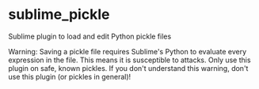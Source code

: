 # sublime_pickle
Sublime plugin to load and edit Python pickle files


Warning:
Saving a pickle file requires Sublime's Python to evaluate every expression in the file. This means it is susceptible to attacks. 
Only use this plugin on safe, known pickles.
If you don't understand this warning, don't use this plugin (or pickles in general)! 
